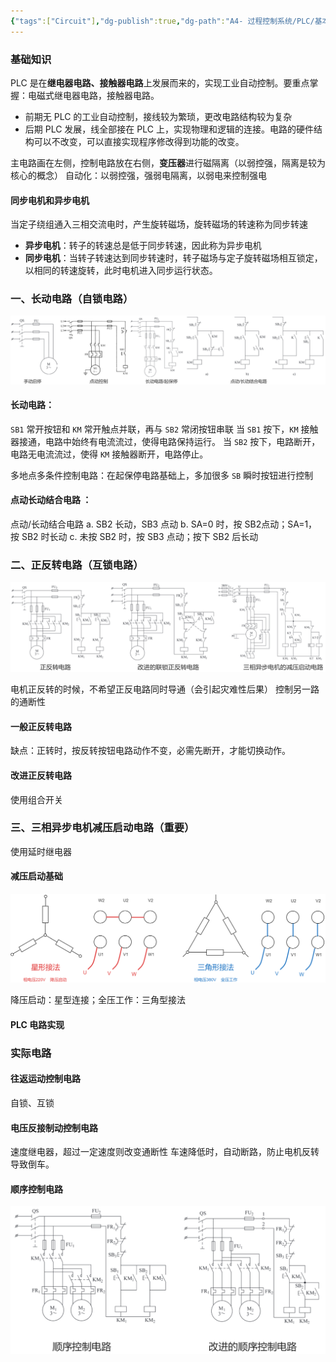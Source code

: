 ```yaml
---
{"tags":["Circuit"],"dg-publish":true,"dg-path":"A4- 过程控制系统/PLC/基本电气控制电路.md","permalink":"/A4- 过程控制系统/PLC/基本电气控制电路/","dgPassFrontmatter":true,"noteIcon":"","created":"2024-11-07T16:27:10.438+08:00","updated":"2025-08-03T10:59:29.003+08:00"}
---
```


### 基础知识
PLC 是在**继电器电路、接触器电路**上发展而来的，实现工业自动控制。要重点掌握：电磁式继电器电路，接触器电路。
- 前期无 PLC 的工业自动控制，接线较为繁琐，更改电路结构较为复杂
- 后期 PLC 发展，线全部接在 PLC 上，实现物理和逻辑的连接。电路的硬件结构可以不改变，可以直接实现程序修改得到功能的改变。

主电路画在左侧，控制电路放在右侧，**变压器**进行磁隔离（以弱控强，隔离是较为核心的概念）
自动化：以弱控强，强弱电隔离，以弱电来控制强电

#### 同步电机和异步电机
当定子绕组通入三相交流电时，产生旋转磁场，旋转磁场的转速称为同步转速

- **异步电机**：转子的转速总是低于同步转速，因此称为异步电机
- **同步电机**：当转子转速达到同步转速时，转子磁场与定子旋转磁场相互锁定，以相同的转速旋转，此时电机进入同步运行状态。

### 一、长动电路（自锁电路）
![Functional files/Photo Resources/Pasted image 20241228004135.png](../img/user/Functional%20files/Photo%20Resources/Pasted%20image%2020241228004135.png)

#### 长动电路：
`SB1` 常开按钮和 `KM` 常开触点并联，再与 `SB2` 常闭按钮串联
当 `SB1` 按下，`KM` 接触器接通，电路中始终有电流流过，使得电路保持运行。
当 `SB2` 按下，电路断开，电路无电流流过，使得 `KM` 接触器断开，电路停止。

多地点多条件控制电路：在起保停电路基础上，多加很多 `SB`  瞬时按钮进行控制

#### 点动长动结合电路 ：
点动/长动结合电路
a. SB2 长动，SB3 点动
b. SA=0 时，按 SB2点动；SA=1，按 SB2 时长动 
c.  未按 SB2 时，按 SB3 点动；按下 SB2 后长动

### 二、正反转电路（互锁电路）
![Functional files/Photo Resources/Pasted image 20241228003715.png](../img/user/Functional%20files/Photo%20Resources/Pasted%20image%2020241228003715.png)

电机正反转的时候，不希望正反电路同时导通（会引起灾难性后果）
控制另一路的通断性

#### 一般正反转电路
缺点：正转时，按反转按钮电路动作不变，必需先断开，才能切换动作。

#### 改进正反转电路
使用组合开关
### 三、三相异步电机减压启动电路（重要）
使用延时继电器
#### 减压启动基础
![Functional files/Photo Resources/Pasted image 20241227221957.png](../img/user/Functional%20files/Photo%20Resources/Pasted%20image%2020241227221957.png)

降压启动：星型连接；全压工作：三角型接法
#### PLC 电路实现

### 实际电路
#### 往返运动控制电路
自锁、互锁
#### 电压反接制动控制电路
速度继电器，超过一定速度则改变通断性
车速降低时，自动断路，防止电机反转导致倒车。

#### 顺序控制电路

![Functional files/Photo Resources/Pasted image 20241229011130.png](../img/user/Functional%20files/Photo%20Resources/Pasted%20image%2020241229011130.png)


